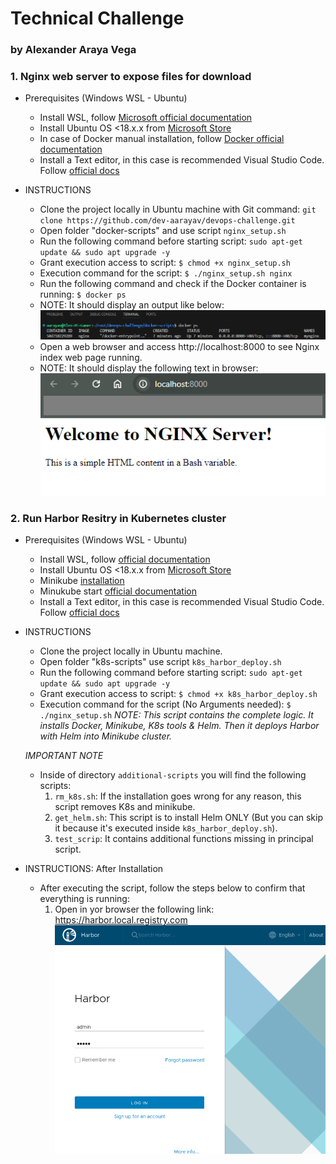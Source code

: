 # Technical Challenge
### by Alexander Araya Vega

### 1. Nginx web server to expose files for download
- Prerequisites (Windows WSL - Ubuntu)
    - Install WSL, follow [Microsoft official documentation](https://techcommunity.microsoft.com/t5/windows-11/how-to-install-the-linux-windows-subsystem-in-windows-11/m-p/2701207/page/2)
    - Install Ubuntu OS <18.x.x from [Microsoft Store](https://www.microsoft.com/store/productId/9MTTCL66CPXJ?ocid=pdpshare)
    - In case of Docker manual installation, follow [Docker official documentation](https://docs.docker.com/engine/install/ubuntu/)
    - Install a Text editor, in this case is recommended Visual Studio Code. Follow [official docs](https://code.visualstudio.com/docs/setup/windows)

- INSTRUCTIONS
    - Clone the project locally in Ubuntu machine with Git command: ```git clone https://github.com/dev-aarayav/devops-challenge.git```
    - Open folder "docker-scripts" and use script ```nginx_setup.sh```
    - Run the following command before starting script: ```sudo apt-get update && sudo apt upgrade -y```
    - Grant execution access to script: ```$ chmod +x nginx_setup.sh```
    - Execution command for the script: ```$ ./nginx_setup.sh nginx```
    - Run the following command and check if the Docker container is running: ```$ docker ps```
     * NOTE: It should display an output like below:
     ![Docker ps output](screenshots/image.png)

    - Open a web browser and access http://localhost:8000 to see Nginx index web page running.
     * NOTE: It should display the following text in browser:
     ![Nginx Browser Output](screenshots/image-3.png)

### 2. Run Harbor Resitry in Kubernetes cluster
- Prerequisites (Windows WSL - Ubuntu)
    - Install WSL, follow [official documentation](https://techcommunity.microsoft.com/t5/windows-11/how-to-install-the-linux-windows-subsystem-in-windows-11/m-p/2701207/page/2)
    - Install Ubuntu OS <18.x.x from [Microsoft Store](https://www.microsoft.com/store/productId/9MTTCL66CPXJ?ocid=pdpshare)
    - Minikube [installation](https://cursosdedesarrollo.com/2020/07/instalacion-de-kubernetes-minikube-en-ubuntu-20-04/) 
    - Minukube start [official documentation](https://minikube.sigs.k8s.io/docs/start/)
    - Install a Text editor, in this case is recommended Visual Studio Code. Follow [official docs](https://code.visualstudio.com/docs/setup/windows)

- INSTRUCTIONS
    - Clone the project locally in Ubuntu machine.
    - Open folder "k8s-scripts" use script ```k8s_harbor_deploy.sh```
    - Run the following command before starting script: ```sudo apt-get update && sudo apt upgrade -y```
    - Grant execution access to script: ```$ chmod +x k8s_harbor_deploy.sh```
    - Execution command for the script (No Arguments needed): ```$ ./nginx_setup.sh```
        *NOTE: This script contains the complete logic. It installs Docker, Minikube, K8s tools & Helm. Then it deploys Harbor with Helm into Minikube cluster.*

    *IMPORTANT NOTE*
    - Inside of directory ```additional-scripts``` you will find the following scripts:
        1. ```rm_k8s.sh```: If the installation goes wrong for any reason, this script removes K8s and minikube.
        2. ```get_helm.sh```: This script is to install Helm ONLY (But you can skip it because it's executed inside ```k8s_harbor_deploy.sh```).
        3. ```test_scrip```: It contains additional functions missing in principal script.

- INSTRUCTIONS: After Installation
    - After executing the script, follow the steps below to confirm that everything is running:
        1. Open in yor browser the following link: https://harbor.local.registry.com
        ![Harbor UI](screenshots/image-8.png)
        
        